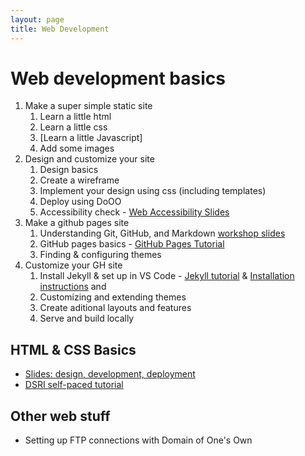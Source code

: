 ```yaml
---
layout: page
title: Web Development
---
```


# Web development basics

1. Make a super simple static site
   1. Learn a little html
   2. Learn a little css
   3. [Learn a little Javascript]
   4. Add some images
2. Design and customize your site
   1. Design basics
   2. Create a wireframe
   3. Implement your design using css (including templates)
   3. Deploy using DoOO
   4. Accessibility check - [Web Accessibility Slides](https://docs.google.com/presentation/d/1V5cxH67_6BHYDa71pAdkGrCge6r7_MB9mEiK9fVX19o/edit#slide=id.g63dcda7562_0_1214)
3. Make a github pages site
   1. Understanding Git, GitHub, and Markdown [workshop slides](https://alicemcgrath.digital.brynmawr.edu/pres/git-hub.html#/title-slide)
   3. GitHub pages basics - [GitHub Pages Tutorial](https://docs.github.com/en/pages/quickstart)
   4. Finding & configuring themes
4. Customize your GH site
   1. Install Jekyll & set up in VS Code - [Jekyll tutorial](https://jekyllrb.com/docs/step-by-step/01-setup/) & [Installation instructions](https://jekyllrb.com/docs/installation/) and 
   2. Customizing and extending themes
   3. Create aditional layouts and features
   4. Serve and build locally
   
 ## HTML & CSS Basics
 
 - [Slides: design, development, deployment](https://brynmawr-my.sharepoint.com/:p:/g/personal/amcgrath1_brynmawr_edu/EewJRNA-foFMqz_jrKl4GmABJKg9Gr8xhnncjV2KdrcJpw?e=ZC7ltx)
 - [DSRI self-paced tutorial](https://github.com/tri-cods/html-css)


## Other web stuff
- Setting up FTP connections with Domain of One's Own